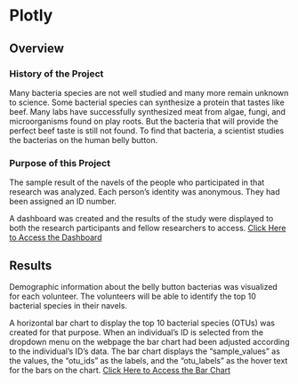 # Plotly

## Overview

### History of the Project

Many bacteria species are not well studied and many more remain unknown to science. Some bacterial species can synthesize a protein that tastes like beef. Many labs have successfully synthesized meat from algae, fungi, and microorganisms found on play roots. But the bacteria that will provide the perfect beef taste is still not found. To find that bacteria, a scientist studies the bacterias on the human belly button. 

### Purpose of this Project

The sample result of the navels of the people who participated in that research was analyzed. Each person’s identity was anonymous. They had been assigned an ID number. 

A dashboard was created and the results of the study were displayed to both the research participants and fellow researchers to access. [Click Here to Access the Dashboard](https://duygusimsek.github.io/plotly/)

## Results

Demographic information about the belly button bacterias was visualized for each volunteer. The volunteers will be able to identify the top 10 bacterial species in their navels. 

A horizontal bar chart to display the top 10 bacterial species (OTUs) was created for that purpose. When an individual’s ID is selected from the dropdown menu on the webpage the bar chart had been adjusted according to the individual’s ID’s data. The bar chart displays the “sample_values” as the values, the “otu_ids” as the labels, and the “otu_labels” as the hover text for the bars on the chart. [Click Here to Access the Bar Chart](https://github.com/duygusimsek/plotly/blob/main/image%20for%20module/Image_Deliverable_1.png)






